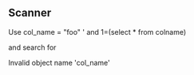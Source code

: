 ## Scanner

Use 
col_name = "foo"
' and 1=(select * from colname)

and search for

Invalid object name 'col_name'
